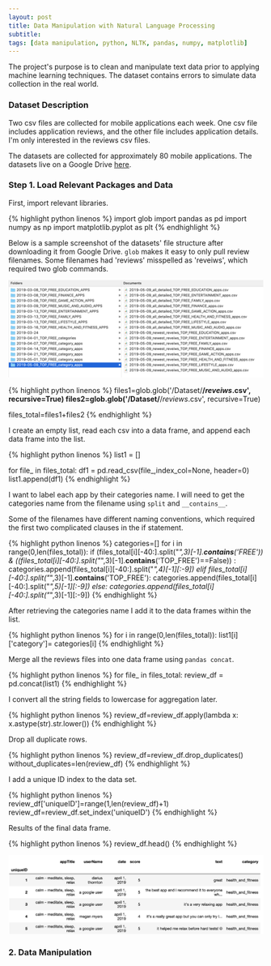 ```yaml
---
layout: post
title: Data Manipulation with Natural Language Processing
subtitle:
tags: [data manipulation, python, NLTK, pandas, numpy, matplotlib]
---
```


The project's purpose is to clean and manipulate text data prior to applying machine learning techniques. The dataset contains errors to simulate data collection in the real world.   

### Dataset Description
Two csv files are collected for mobile applications each week. One csv file includes application reviews, and the other file includes application details.  I'm only interested in the reviews csv files.    

The datasets are collected for approximately 80 mobile applications. The datasets live on a Google Drive [here](https://drive.google.com/drive/folders/1j1YdI5IVaK0PUHmZTMsTpOWXcnm8m2d7?usp=sharing).   


### Step 1. Load Relevant Packages and Data

First, import relevant libraries.   

{% highlight python linenos %}
import glob
import pandas as pd
import numpy as np
import matplotlib.pyplot as plt
{% endhighlight %}

Below is a sample screenshot of the datasets' file structure after downloading it from Google Drive. `glob` makes it easy to only pull review filenames. Some filenames had 'reviews' misspelled as 'reveiws', which required two glob commands.   

![png](/assets/img/data_manipulation/folder_structure.png)   

{% highlight python linenos %}
files1=glob.glob('/Dataset/**/*reveiws*.csv', recursive=True)
files2=glob.glob('/Dataset/**/*reviews*.csv', recursive=True)

files_total=files1+files2
{% endhighlight %}

I create an empty list, read each csv into a data frame, and append each data frame into the list.  

{% highlight python linenos %}
list1 = []

for file_ in files_total:
    df1 = pd.read_csv(file_,index_col=None, header=0)
    list1.append(df1)
{% endhighlight %}


I want to label each app by their categories name. I will need to get the categories name from the filename using `split` and `__contains__`.   

Some of the filenames have different naming conventions, which required the first two complicated clauses in the if statement.   

{% highlight python linenos %}
categories=[]
for i in range(0,len(files_total)):
    if (files_total[i][-40:].split("_",3)[-1].__contains__('FREE')) & ((files_total[i][-40:].split("_",3)[-1].__contains__('TOP_FREE')==False)) :
        categories.append(files_total[i][-40:].split("_",4)[-1][:-9])
    elif files_total[i][-40:].split("_",3)[-1].__contains__('TOP_FREE'):
        categories.append(files_total[i][-40:].split("_",5)[-1][:-9])
    else:
        categories.append(files_total[i][-40:].split("_",3)[-1][:-9])
{% endhighlight %}

After retrieving the categories name I add it to the data frames within the list.   

{% highlight python linenos %}
for i in range(0,len(files_total)):
    list1[i]['category']= categories[i]
{% endhighlight %}

Merge all the reviews files into one data frame using `pandas concat`.   

{% highlight python linenos %}
for file_ in files_total:
    review_df = pd.concat(list1)
{% endhighlight %}

I convert all the string fields to lowercase for aggregation later.   

{% highlight python linenos %}
review_df=review_df.apply(lambda x: x.astype(str).str.lower())
{% endhighlight %}

Drop all duplicate rows.   

{% highlight python linenos %}
review_df=review_df.drop_duplicates()
without_duplicates=len(review_df)
{% endhighlight %}

I add a unique ID index to the data set.   

{% highlight python linenos %}
review_df['uniqueID']=range(1,len(review_df)+1)
review_df=review_df.set_index('uniqueID')
{% endhighlight %}

Results of the final data frame.   

{% highlight python linenos %}
review_df.head()
{% endhighlight %}

![png](/assets/img/data_manipulation/head_1.png)

### 2. Data Manipulation
